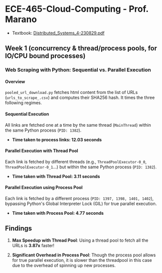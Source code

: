 # ECE-465-Cloud-Computing - Prof. Marano

- Textbook: [Distributed_Systems_4-230829.pdf](https://github.com/ak2k2/ECE-465-Cloud-Computing/files/12460815/Distributed_Systems_4-230829.pdf)
  
## Week 1 (concurrency & thread/process pools, for IO/CPU bound processes)

### Web Scraping with Python: Sequential vs. Parallel Execution

#### Overview

```pooled_url_download.py``` fetches html content from the list of URLs (```urls_to_scrape_.csv```) and computes their SHA256 hash. It times the three following regimes.

#### Sequential Execution
All links are fetched one at a time by the same thread (`MainThread`) within the same Python process (`PID: 1382`).

- **Time taken to process links: 12.03 seconds**

#### Parallel Execution with Thread Pool
Each link is fetched by different threads (e.g., `ThreadPoolExecutor-0_0`, `ThreadPoolExecutor-0_1`...) but within the same Python process (`PID: 1382`).

- **Time taken with Thread Pool: 3.11 seconds**

#### Parallel Execution using Process Pool
Each link is fetched by a different process (`PID: 1397, 1398, 1401, 1402`), bypassing Python's Global Interpreter Lock (GIL) for true parallel execution.

- **Time taken with Process Pool: 4.77 seconds**

## Findings

1. **Max Speedup with Thread Pool**: Using a thread pool to fetch all the URLs is **3.87x** faster!

2. **Significant Overhead in Process Pool**: Though the process pool allows for true parallel execution, it is slower than the threadpool in this case due to the overhead of spinning up new processes.

